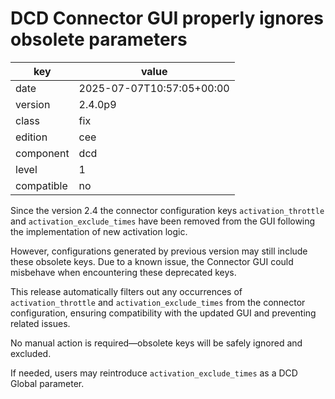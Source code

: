 [//]: # (werk v2)
# DCD Connector GUI properly ignores obsolete parameters

key        | value
---------- | ---
date       | 2025-07-07T10:57:05+00:00
version    | 2.4.0p9
class      | fix
edition    | cee
component  | dcd
level      | 1
compatible | no

Since the version 2.4 the connector configuration keys 
`activation_throttle` and `activation_exclude_times` have 
been removed from the GUI following the implementation 
of new activation logic.

However, configurations generated by previous version 
may still include these obsolete keys. Due to a known 
issue, the Connector GUI could misbehave when 
encountering these deprecated keys.

This release automatically filters out any occurrences 
of `activation_throttle` and `activation_exclude_times` 
from the connector configuration, ensuring compatibility 
with the updated GUI and preventing related issues.

No manual action is required—obsolete keys will be 
safely ignored and excluded.

If needed, users may reintroduce `activation_exclude_times` 
as a DCD Global parameter.
